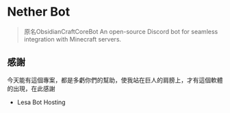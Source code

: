 # Nether Bot
> 原名ObsidianCraftCoreBot
An open-source Discord bot for seamless integration with Minecraft servers.

## 感謝

今天能有這個專案，都是多虧你們的幫助，使我站在巨人的肩膀上，才有這個軟體的出現，在此感謝

- Lesa Bot Hosting
